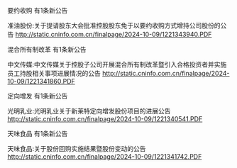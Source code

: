 要约收购 有1条新公告 

准油股份:关于提请股东大会批准控股股东免于以要约收购方式增持公司股份的公告 http://static.cninfo.com.cn/finalpage/2024-10-09/1221343940.PDF 

混合所有制改革 有1条新公告 

中文传媒:中文传媒关于控股子公司开展混合所有制改革暨引入合格投资者并实施员工持股相关事项进展情况的公告 http://static.cninfo.com.cn/finalpage/2024-10-09/1221341860.PDF 

定向增发 有1条新公告 

光明乳业:光明乳业关于新莱特定向增发股份项目的进展公告 http://static.cninfo.com.cn/finalpage/2024-10-09/1221340541.PDF 

天味食品 有1条新公告 

天味食品:关于股份回购实施结果暨股份变动的公告 http://static.cninfo.com.cn/finalpage/2024-10-09/1221341742.PDF 

